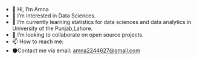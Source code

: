 - 👋 Hi, I’m Amna
- 👀 I’m interested in Data Sciences.
- 🌱 I’m currently learning statistics for data sciences and data analytics in University of the Punjab,Lahore.
- 💞️ I’m looking to collaborate on open source projects.
- 📫 How to reach me:
- ⚫Contact me via email: amna2244627@gmail.com
<!---
Amnacoder-hub/Amnacoder-hub is a ✨ special ✨ repository because its `README.md` (this file) appears on your GitHub profile.
You can click the Preview link to take a look at your changes.
--->
